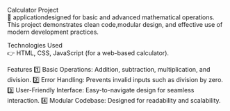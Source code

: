 Calculator Project                
🚀 applicationdesigned for basic and advanced mathematical operations. This project demonstrates clean code,modular design, and effective use of modern development practices.

Technologies Used                     
👉 HTML, CSS, JavaScript (for a web-based calculator). 

Features
1️⃣ Basic Operations: Addition, subtraction, multiplication, and division.
2️⃣ Error Handling: Prevents invalid inputs such as division by zero.
3️⃣ User-Friendly Interface: Easy-to-navigate design for seamless interaction.
4️⃣ Modular Codebase: Designed for readability and scalability.
